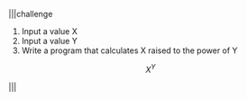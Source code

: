 |||challenge
1. Input a value X
2. Input a value Y
3. Write a program that calculates X raised to the power of Y

$$
X^Y
$$

|||